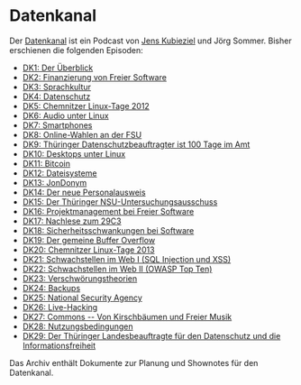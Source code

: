 Datenkanal
==========

Der [Datenkanal](http://datenkanal.org/) ist ein Podcast von
[Jens Kubieziel](https://kubieziel.de/) und Jörg Sommer. Bisher
erschienen die folgenden Episoden:

* [DK1: Der Überblick](http://datenkanal.org/index.php?/archives/3-DK1-Der-UEberblick.html)
* [DK2:  Finanzierung von Freier Software](http://datenkanal.org/index.php?/archives/7-Interview-mit-Michael-Prokop-zur-Finanzierung-von-Open-Source-Projekten.html)
* [DK3: Sprachkultur](http://datenkanal.org/index.php?/archives/9-DK3-Sprachkultur.html)
* [DK4: Datenschutz](http://datenkanal.org/index.php?/archives/12-DK4-Datenschutz.html)
* [DK5: Chemnitzer Linux-Tage 2012](http://datenkanal.org/index.php?/archives/20-DK5-Chemnitzer-Linux-Tage-2012.html)
* [DK6: Audio unter Linux](http://datenkanal.org/index.php?/archives/21-DK6-Audio-unter-Linux.html)
* [DK7: Smartphones](http://datenkanal.org/index.php?/archives/24-DK7-Smartphones.html)
* [DK8: Online-Wahlen an der FSU](http://datenkanal.org/index.php?/archives/25-DK8-Online-Wahlen-an-der-FSU.html)
* [DK9: Thüringer Datenschutzbeauftragter ist 100 Tage im Amt](http://datenkanal.org/index.php?/archives/28-DK9-Thueringer-Datenschutzbeauftragter-ist-100-Tage-im-Amt.html)
* [DK10: Desktops unter Linux](http://datenkanal.org/index.php?/archives/31-DK10-Desktops-unter-Linux.html)
* [DK11: Bitcoin](http://datenkanal.org/index.php?/archives/32-DK11-Bitcoin.html)
* [DK12: Dateisysteme](http://datenkanal.org/index.php?/archives/36-DK12-Dateisysteme.html)
* [DK13: JonDonym](http://datenkanal.org/index.php?/archives/37-DK13-JonDonym.html) 
* [DK14: Der neue Personalausweis](http://datenkanal.org/index.php?/archives/38-DK14-Der-neue-Personalausweis.html)
* [DK15: Der Thüringer NSU-Untersuchungsausschuss](http://datenkanal.org/index.php?/archives/40-DK15-Der-Thueringer-NSU-Untersuchungsausschuss.html)
* [DK16: Projektmanagement bei Freier Software](http://datenkanal.org/index.php?/archives/42-DK16-Projektmanagement-bei-Freier-Software.html)
* [DK17: Nachlese zum 29C3](http://datenkanal.org/index.php?/archives/43-DK17-Nachlese-zum-29C3.html)
* [DK18: Sicherheitsschwankungen bei Software](http://datenkanal.org/index.php?/archives/45-DK18-Sicherheitsschwankungen-bei-Software.html)
* [DK19: Der gemeine Buffer Overflow](http://datenkanal.org/index.php?/archives/46-DK19-Der-gemeine-Buffer-Overflow.html)
* [DK20: Chemnitzer Linux-Tage 2013](http://datenkanal.org/index.php?/archives/48-DK20-Chemnitzer-Linux-Tage-2013.html)
* [DK21: Schwachstellen im Web I (SQL Injection und XSS)](http://datenkanal.org/index.php?/archives/49-DK21-Schwachstellen-im-Web-I-SQL-Injection-und-XSS.html)
* [DK22: Schwachstellen im Web II (OWASP Top Ten)](http://datenkanal.org/index.php?/archives/50-DK22-Schwachstellen-im-Web-II-OWASP-Top-Ten.html)
* [DK23: Verschwörungstheorien](http://datenkanal.org/index.php?/archives/51-DK23-Verschwoerungstheorien.html)
* [DK24: Backups](http://datenkanal.org/index.php?/archives/53-DK24-Backups.html)
* [DK25: National Security Agency](http://datenkanal.org/index.php?/archives/54-DK25-National-Security-Agency.html)
* [DK26: Live-Hacking](http://datenkanal.org/index.php?/archives/56-DK26-Live-Hacking.html)
* [DK27: Commons -- Von Kirschbäumen und Freier Musik](http://datenkanal.org/index.php?/archives/58-DK27-Commons-Von-Kirschbaeumen-und-Freier-Musik.html)
* [DK28: Nutzungsbedingungen](http://datenkanal.org/index.php?/archives/59-DK28-Nutzungsbedingungen.html)
* [DK29: Der Thüringer Landesbeauftragte für den Datenschutz und die Informationsfreiheit](http://datenkanal.org/index.php?/archives/61-DK29-Der-Thueringer-Landesbeauftragte-fuer-den-Datenschutz-und-die-Informationsfreiheit.html)

Das Archiv enthält Dokumente zur Planung und Shownotes für den Datenkanal.



